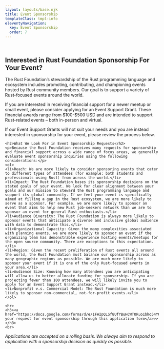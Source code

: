 ```yaml
---
layout: layouts/base.njk
title: Event Sponsorship
templateClass: tmpl-info
eleventyNavigation:
  key: Event Sponsorship
  order: 7
---
```


<section class="container event-sponsorship">
    <div class="section" style="margin-top: 4em;">
    <h1>Interested in Rust Foundation Sponsorship For Your Event?</h1>
    <p>The Rust Foundation’s stewardship of the Rust programming language and ecosystem includes promoting, contributing, and championing events hosted by Rust community members. Our goal is to support a variety of Rust-focused events around the world.</p>
    <p>If you are interested in receiving financial support for a newer meetup or small event, please consider applying for an Event Support Grant. These financial awards range from $100-$500 USD and are intended to support Rust-related events – both in-person and virtual.</p>
     <p>If our Event Support Grants will not suit your needs and you are instead interested in sponsorship for your event, please review the process below.</p>
    
    <h2>What We Look For in Event Sponsorship Requests</h2>
    <p>Because the Rust Foundation receives many requests for sponsorship and financial support across a wide range of focus areas, we generally evaluate event sponsorship inquiries using the following considerations:</p>
    <ol>
    <li>Reach: We are more likely to consider sponsoring events that cater to different types of attendees (for example: both students and professionals using Rust) from across the world.</li>
    <li>Impact: The Rust Foundation bases its sponsorship decisions on the stated goals of your event. We look for clear alignment between your goals and our mission to steward the Rust programming language and support its global community. If we feel your event is specifically aimed at filling a gap in the Rust ecosystem, we are more likely to serve as a sponsor. For example, we are more likely to sponsor an event that aims to help new Rust job-seekers network than we are to sponsor an event for general Rust enthusiasts.</li>
    <li>Audience Diversity: The Rust Foundation is always more likely to sponsor events that anticipate a diverse and inclusive global audience with data to demonstrate this.</li>
    <li>Organizational Capacity: Given the many complexities associated with planning events, we are more likely to sponsor an event if the organizing team has demonstrable experience hosting events/meetups for the open source community. There are exceptions to this expectation.</li>
    <li>Region: Given the recent proliferation of Rust events all around the world, the Rust Foundation must balance our sponsorship across as many geographic regions as possible. We are much more likely to sponsor your event if it is one of the only Rust-focused events in your area.</li>
    <li>Audience Size: Knowing how many attendees you are anticipating will allow us to better allocate funding for sponsorship. If you are projecting fewer than 100 attendees, we will likely invite you to apply for an Event Support Grant instead.</li>
    <li>Nonprofit v.s. Commercial Model: The Rust Foundation is much more likely to sponsor non-commercial, not-for-profit events.</li>
    </ol>
    
    <hr>
    <h3><a href="https://docs.google.com/forms/d/e/1FAIpQLSf8UfYBuHCWTORuo1bho54YG2D9sEy8a6DJIiLgBQDLUuMGzw/viewform">Submit your request for event sponsorship through this application form</a>>></h3>
    <br>
   <p><i>Applications are accepted on a rolling basis. We always aim to respond to application with a sponsorship decision as quickly as possible.</i></p></div>
</section>
